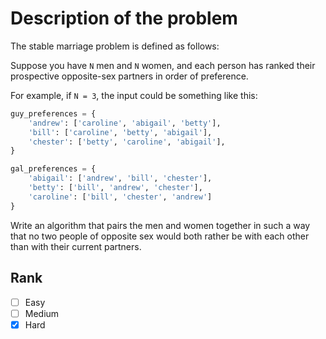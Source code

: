 # Description of the problem

The stable marriage problem is defined as follows:

Suppose you have `N` men and `N` women, 
and each person has ranked their prospective 
opposite-sex partners in order of preference.

For example, if `N = 3`, the input could be 
something like this:

```python
guy_preferences = {
    'andrew': ['caroline', 'abigail', 'betty'],
    'bill': ['caroline', 'betty', 'abigail'],
    'chester': ['betty', 'caroline', 'abigail'],
}

gal_preferences = {
    'abigail': ['andrew', 'bill', 'chester'],
    'betty': ['bill', 'andrew', 'chester'],
    'caroline': ['bill', 'chester', 'andrew']
}
```

Write an algorithm that pairs the men and women together in
such a way that no two people of opposite sex would both 
rather be with each other than with their current partners.

## Rank 

- [ ] Easy
- [ ] Medium
- [x] Hard